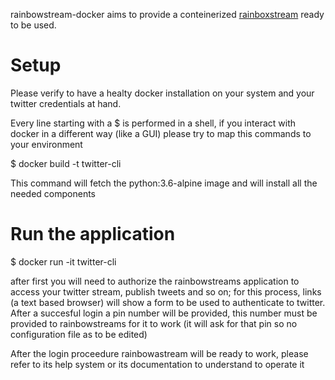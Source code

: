 rainbowstream-docker aims to provide a conteinerized [rainboxstream](https://github.com/orakaro/rainbowstream) ready to be used.

Setup
=====

Please verify to have a healty docker installation on your system
and your twitter credentials at hand.

Every line starting with a $ is performed in a shell, if you interact with
docker in a different way (like a GUI) please try to map this commands to
your environment

$ docker build -t twitter-cli

This command will fetch the python:3.6-alpine image and will install all
the needed components

Run the application
===================

$ docker run -it twitter-cli

after first you will need to authorize the rainbowstreams application to
access your twitter stream, publish tweets and so on; for this process,
links (a text based browser) will show a form to be used to authenticate
to twitter. After a succesful login a pin number will be provided, this
number must be provided to rainbowstreams for it to work (it will ask
for that pin so no configuration file as to be edited)

After the login proceedure rainbowastream will be ready to work, please
refer to its help system or its documentation to understand to operate it
